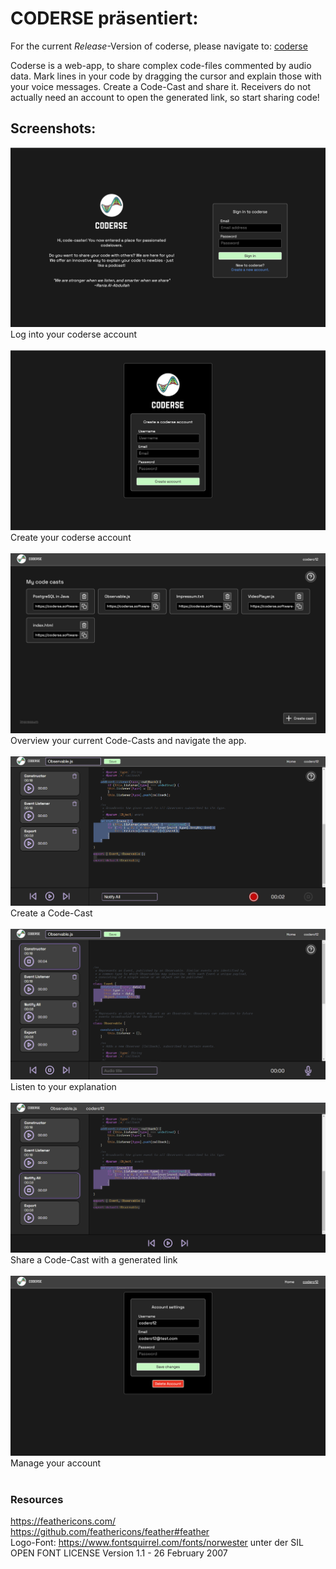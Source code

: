 # CODERSE präsentiert:

For the current _Release_-Version of coderse, please navigate to: [coderse](https://coderse.software-engineering.education)

Coderse is a web-app, to share complex code-files commented by audio data. Mark lines in your code by dragging the cursor and 
explain those with your voice messages. Create a Code-Cast and share it. Receivers do not actually need an account to open
the generated link, so start sharing code!



## Screenshots:

![LogInScreen](/images/LogIn.png) 
Log into your coderse account
<br /><br />
![SignInScreen](/images/SignIn.png) 
Create your coderse account
<br /><br />
![HomeScreen](/images/HomeScreen.png) 
Overview your current Code-Casts and navigate the app.
<br /><br />
![CreateCast](/images/RecordAudio.png) 
Create a Code-Cast
<br /><br />
![PlayCast](/images/PlayCast.png) 
Listen to your explanation
<br /><br />
![ShareView](/images/ShareView.png) 
Share a Code-Cast with a generated link
<br /><br />
![AccountSettings](/images/AccountSettings.png) 
Manage your account
<br /><br />

### Resources
https://feathericons.com/ <br />
https://github.com/feathericons/feather#feather <br />
Logo-Font: https://www.fontsquirrel.com/fonts/norwester unter der SIL OPEN FONT LICENSE Version 1.1 - 26 February 2007
